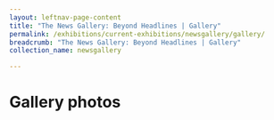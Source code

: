 ```yaml
---
layout: leftnav-page-content
title: "The News Gallery: Beyond Headlines | Gallery"
permalink: /exhibitions/current-exhibitions/newsgallery/gallery/
breadcrumb: "The News Gallery: Beyond Headlines | Gallery"
collection_name: newsgallery

---
```


# Gallery photos
